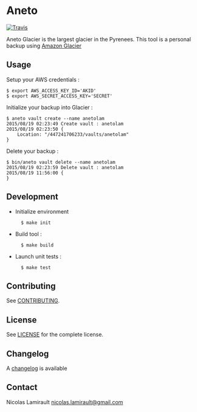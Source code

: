 # Aneto

[![Travis](https://img.shields.io/travis/nlamirault/aneto.svg)]()

Aneto Glacier is the largest glacier in the Pyrenees. This tool is a personal backup
using [Amazon Glacier][]

## Usage

Setup your AWS credentials :

    $ export AWS_ACCESS_KEY_ID='AKID'
    $ export AWS_SECRET_ACCESS_KEY='SECRET'

Initialize your backup into Glacier :

    $ aneto vault create --name anetolam
    2015/08/19 02:23:49 Create vault : anetolam
    2015/08/19 02:23:50 {
        Location: "/447241706233/vaults/anetolam"
    }

Delete your backup :

    $ bin/aneto vault delete --name anetolam
    2015/08/19 02:23:59 Delete vault : anetolam
    2015/08/19 11:56:00 {
    }


## Development

* Initialize environment

        $ make init

* Build tool :

        $ make build

* Launch unit tests :

        $ make test

## Contributing

See [CONTRIBUTING](CONTRIBUTING.md).


## License

See [LICENSE](LICENSE) for the complete license.


## Changelog

A [changelog](ChangeLog.md) is available


## Contact

Nicolas Lamirault <nicolas.lamirault@gmail.com>



[Amazon Glacier]: https://aws.amazon.com/fr/glacier/
